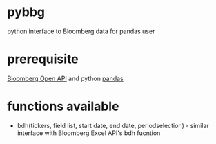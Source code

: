 pybbg
=====

python interface to Bloomberg data for pandas user

prerequisite
=====

[Bloomberg Open API](#http://www.openbloomberg.com/open-api/) and python [pandas](#http://pandas.pydata.org/)


functions available
=====
* bdh(tickers, field list, start date, end date, periodselection) - similar interface with Bloomberg Excel API's bdh fucntion
